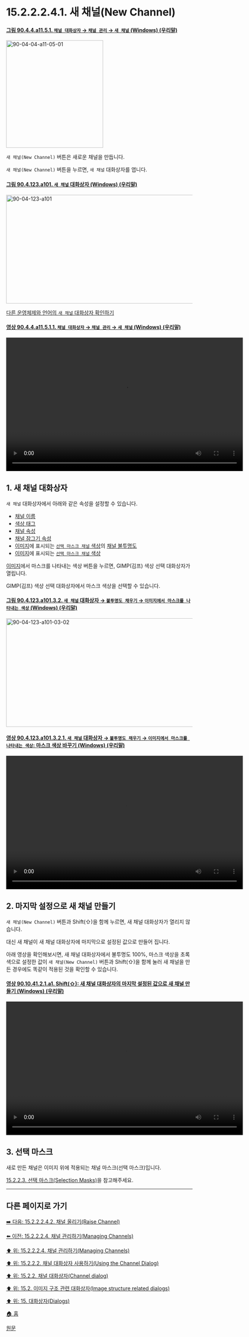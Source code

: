 # 15.2.2.2.4.1. 새 채널(New Channel)

<a id="90-04-04-a11-05-01"></a>

#### [그림 90.4.4.a11.5.1. `채널 대화상자` → `채널 관리` → `새 채널` (Windows) (우리말)](./90-04-04-channels.md#90-04-04-a11-05-01)
<img width="262" height="290" alt="90-04-04-a11-05-01" src="https://github.com/wonder13662/gimp/assets/15767104/82c4f833-a4c3-4e0b-b8e2-2679a286785b" />

`새 채널(New Channel)` 버튼은 새로운 채널을 만듭니다.

`새 채널(New Channel)` 버튼을 누르면, `새 채널` 대화상자를 엽니다.

<a id="90-04-123-a101"></a>

#### [그림 90.4.123.a101. `새 채널` 대화상자 (Windows) (우리말)](./90-04-123-new_channel.md#90-04-123-a101)
<img width="560" height="293" alt="90-04-123-a101" src="https://github.com/wonder13662/gimp/assets/15767104/62a4f39f-e241-4c1b-a6be-efc39b0bea8a" />

[다른 운영체제와 언어의 `새 채널` 대화상자 확인하기](./90-04-123-new_channel.md#90-04-123-a102)

<a id="90-04-04-a11-05-01-01"></a>

#### [영상 90.4.4.a11.5.1.1. `채널 대화상자` → `채널 관리` → `새 채널` (Windows) (우리말)](./90-04-04-channels.md#90-04-04-a11-05-01-01)
<video controls="controls" width="640" height="360" src="https://github.com/wonder13662/gimp/assets/15767104/8f0ace6a-84f2-48e0-9f62-9cd712890b9c"></video>

<a id="15-02-02-02-04-01-s1"></a>

## 1. 새 채널 대화상자
`새 채널` 대화상자에서 아래와 같은 속성을 설정할 수 있습니다.

- [채널 이름](./15-02-02-02-03-04-channel_name.md)
- [색상 태그](./15-02-02-02-05-channel_context_menu.md#15-02-02-02-05-s2)
- [채널 속성](./15-02-02-02-03-00-channel_attributes.md)
- [채널 잠그기 속성](./15-02-02-02-02-channel_lock_attributes.md)
- [이미지](./03-02-04-13-image-display)에 표시되는 [`선택 마스크 채널` 색상](./15-02-02-02-05-channel_context_menu.md#15-02-02-02-05-s1-02)의 [채널 불투명도](./15-02-02-02-05-channel_context_menu.md#15-02-02-02-05-s1-01)
- [이미지](./03-02-04-13-image-display)에 표시되는 [`선택 마스크 채널` 색상](./15-02-02-02-05-channel_context_menu.md#15-02-02-02-05-s1-02)

[이미지](./03-02-04-13-image-display.md)에서 마스크를 나타내는 색상 버튼을 누르면, GIMP(김프) 색상 선택 대화상자가 열립니다.

GIMP(김프) 색상 선택 대화상자에서 마스크 색상을 선택할 수 있습니다.

<a id="90-04-123-a101-03-02"></a>

#### [그림 90.4.123.a101.3.2. `새 채널` 대화상자 → `불투명도 채우기` → `이미지에서 마스크를 나타내는 색상` (Windows) (우리말)](./90-04-123-new_channel.md#90-04-123-a101-03-02)
<img width="560" height="293" alt="90-04-123-a101-03-02" src="https://github.com/wonder13662/gimp/assets/15767104/c68ff987-9901-4993-a771-2ffcf0dd45dd" />

<a id="90-04-123-a101-03-02-01"></a>

#### [영상 90.4.123.a101.3.2.1. `새 채널` 대화상자 → `불투명도 채우기` → `이미지에서 마스크를 나타내는 색상`: 마스크 색상 바꾸기 (Windows) (우리말)](./90-04-123-new_channel.md#90-04-123-a101-03-02-01)
<video controls="controls" width="640" height="360" src="https://github.com/wonder13662/gimp/assets/15767104/195759ec-f1a2-43c6-a4a1-0bd259e31def"></video>

<a id="15-02-02-02-04-01-s2"></a>

## 2. 마지막 설정으로 새 채널 만들기
`새 채널(New Channel)` 버튼과 Shift(⇧)을 함께 누르면, 새 채널 대화상자가 열리지 않습니다.

대신 새 채널이 새 채널 대화상자에 마지막으로 설정된 값으로 만들어 집니다.

아래 영상을 확인해보시면, 새 채널 대화상자에서 불투명도 100%, 마스크 색상을 초록색으로 설정한 값이 `새 채널(New Channel)` 버튼과 Shift(⇧)을 함께 눌러 새 채널을 만든 경우에도 똑같이 적용된 것을 확인할 수 있습니다.

<a id="90-10-41-02-01-a1"></a>

#### [영상 90.10.41.2.1.a1. Shift(⇧): 새 채널 대화상자의 마지막 설정된 값으로 새 채널 만들기 (Windows) (우리말)](./90-10-41-02-01-new_channel_with_last_used_values.md#90-10-41-02-01-a1)
<video controls="controls" width="640" height="360" src="https://github.com/wonder13662/gimp/assets/15767104/f95c9a9e-d714-4df3-8111-e0f4baab7fff"></video>

<a id="15-02-02-02-04-01-s3"></a>

## 3. 선택 마스크
새로 만든 채널은 이미지 위에 적용되는 채널 마스크(선택 마스크)입니다.

[15.2.2.3. 선택 마스크(Selection Masks)](./15-02-02-03-00-selection_masks.md)을 참고해주세요.

***

## 다른 페이지로 가기

[➡️ 다음: 15.2.2.2.4.2. 채널 올리기(Raise Channel)](./15-02-02-02-04-02-raise_channel.md)

[⬅️ 이전: 15.2.2.2.4. 채널 관리하기(Managing Channels)](./15-02-02-02-04-00-managing_channels.md)

[⬆️ 위: 15.2.2.2.4. 채널 관리하기(Managing Channels)](./15-02-02-02-04-00-managing_channels.md)

[⬆️ 위: 15.2.2.2. 채널 대화상자 사용하기(Using the Channel Dialog)](./15-02-02-02-00-using_the_channel_dialog.md)

[⬆️ 위: 15.2.2. 채널 대화상자(Channel dialog)](./15-02-02-00-channel_dialog.md)

[⬆️ 위: 15.2. 이미지 구조 관련 대화상자(Image structure related dialogs)](./15-02-00-image-structure-related-dialogs.md)

[⬆️ 위: 15. 대화상자(Dialogs)](./15-00-dialogs.md)

[🏠 홈](./00-home.md)

[원문](https://docs.gimp.org/2.10/ko/gimp-channel-dialog.html#gimp-channel-new)